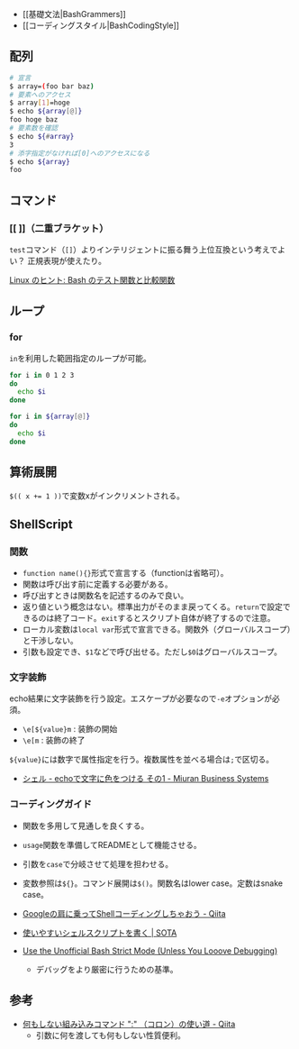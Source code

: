 * [[基礎文法|BashGrammers]]
* [[コーディングスタイル|BashCodingStyle]]

配列
----

```bash
# 宣言
$ array=(foo bar baz)
# 要素へのアクセス
$ array[1]=hoge
$ echo ${array[@]}
foo hoge baz
# 要素数を確認
$ echo ${#array}
3
# 添字指定がなければ[0]へのアクセスになる
$ echo ${array}
foo
```

コマンド
----

### \[\[ \]\]（二重ブラケット）

`test`コマンド（`[]`）よりインテリジェントに振る舞う上位互換という考えでよい？ 正規表現が使えたり。

[Linux のヒント: Bash のテスト関数と比較関数](http://www.ibm.com/developerworks/jp/linux/library/l-bash-test.html)

ループ
----

### for

`in`を利用した範囲指定のループが可能。

```bash
for i in 0 1 2 3
do
  echo $i
done

for i in ${array[@]}
do
  echo $i
done
```

算術展開
----

`$(( x += 1 ))`で変数xがインクリメントされる。


ShellScript
----

### 関数

* `function name(){}`形式で宣言する（functionは省略可）。
* 関数は呼び出す前に定義する必要がある。
* 呼び出すときは関数名を記述するのみで良い。
* 返り値という概念はない。標準出力がそのまま戻ってくる。`return`で設定できるのは終了コード。`exit`するとスクリプト自体が終了するので注意。
* ローカル変数は`local var`形式で宣言できる。関数外（グローバルスコープ）と干渉しない。
* 引数も設定でき、`$1`などで呼び出せる。ただし`$0`はグローバルスコープ。

### 文字装飾

echo結果に文字装飾を行う設定。エスケープが必要なので`-e`オプションが必須。

* `\e[${value}m` : 装飾の開始
* `\e[m` : 装飾の終了

`${value}`には数字で属性指定を行う。複数属性を並べる場合は`;`で区切る。

* [シェル - echoで文字に色をつける その1 - Miuran Business Systems](http://www.m-bsys.com/linux/echo-color-1)

### コーディングガイド

* 関数を多用して見通しを良くする。
* `usage`関数を準備してREADMEとして機能させる。
* 引数を`case`で分岐させて処理を担わせる。
* 変数参照は`${}`。コマンド展開は`$()`。関数名はlower case。定数はsnake case。

* [Googleの肩に乗ってShellコーディングしちゃおう - Qiita](http://qiita.com/laqiiz/items/5f72ca668f1c58176644)
* [使いやすいシェルスクリプトを書く | SOTA](http://deeeet.com/writing/2014/05/18/shell-template/)

* [Use the Unofficial Bash Strict Mode (Unless You Looove Debugging)](http://redsymbol.net/articles/unofficial-bash-strict-mode/)
  * デバッグをより厳密に行うための基準。

参考
----
* [何もしない組み込みコマンド ":" （コロン）の使い道 - Qiita](http://qiita.com/xtetsuji/items/381dc17241bda548045d?utm_source=Qiita%E3%83%8B%E3%83%A5%E3%83%BC%E3%82%B9&utm_campaign=f3d57ffc4c-Qiita_newsletter_196_02_24_2016&utm_medium=email&utm_term=0_e44feaa081-f3d57ffc4c-32775537)
  * 引数に何を渡しても何もしない性質便利。
